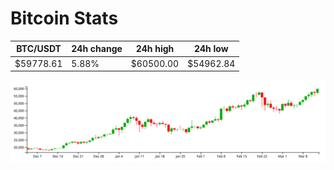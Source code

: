 # Bitcoin Stats

BTC/USDT|24h change|24h high|24h low|
|---|---|---|---|
|$59778.61|5.88%|$60500.00|$54962.84|

<img src="./chart.svg">
